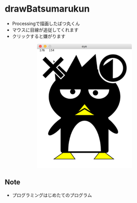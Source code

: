 # drawBatsumarukun
- Processingで描画したばつ丸くん
- マウスに目線が追従してくれます
- クリックすると嫌がります

<div align="CENTER">
  <img src="https://github.com/nshhhin/drawBatsumarukun/blob/master/demo.png" width="300px" height="auto">
</div>


## Note
- プログラミングはじめたてのプログラム
